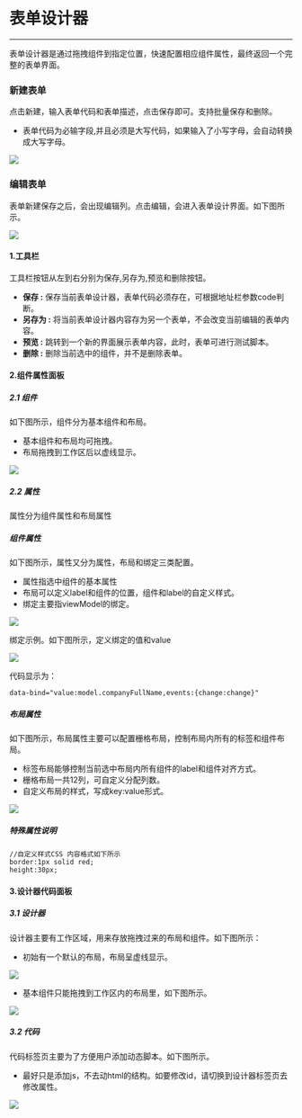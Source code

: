 # 表单设计器

------
表单设计器是通过拖拽组件到指定位置，快速配置相应组件属性，最终返回一个完整的表单界面。


### **新建表单**

点击新建，输入表单代码和表单描述，点击保存即可。支持批量保存和删除。

 * 表单代码为必输字段,并且必须是大写代码，如果输入了小写字母，会自动转换成大写字母。

![](/assets/ui_builder.png)


### **编辑表单**

表单新建保存之后，会出现编辑列。点击编辑，会进入表单设计界面。如下图所示。

![](/assets/ui_builder_edit.png)

#### 1.工具栏

工具栏按钮从左到右分别为保存,另存为,预览和删除按钮。

* **保存 :** 保存当前表单设计器，表单代码必须存在，可根据地址栏参数code判断。
* **另存为 :** 将当前表单设计器内容存为另一个表单，不会改变当前编辑的表单内容。
* **预览 :** 跳转到一个新的界面展示表单内容，此时，表单可进行测试脚本。
* **删除 :** 删除当前选中的组件，并不是删除表单。


#### 2.组件属性面板

##### 2.1 组件

如下图所示，组件分为基本组件和布局。

* 基本组件和布局均可拖拽。
* 布局拖拽到工作区后以虚线显示。

![](/assets/ui_builder_edit_component.png)


##### 2.2 属性

属性分为组件属性和布局属性

##### 组件属性

如下图所示，属性又分为属性，布局和绑定三类配置。

*  属性指选中组件的基本属性
*  布局可以定义label和组件的位置，组件和label的自定义样式。
*  绑定主要指viewModel的绑定。

![](/assets/ui_builder_edit_component_pro.png)

绑定示例。如下图所示，定义绑定的值和value

![](/assets/vm-bind.png)


代码显示为：


```
data-bind="value:model.companyFullName,events:{change:change}"

```

##### 布局属性

如下图所示，布局属性主要可以配置栅格布局，控制布局内所有的标签和组件布局。

* 标签布局能够控制当前选中布局内所有组件的label和组件对齐方式。
* 栅格布局一共12列，可自定义分配列数。
* 自定义布局的样式，写成key:value形式。

![](/assets/ui_builder_edit_layoutset.png)

##### 特殊属性说明

```
//自定义样式CSS 内容格式如下所示
border:1px solid red;
height:30px;
```

#### 3.设计器代码面板

##### 3.1 设计器

设计器主要有工作区域，用来存放拖拽过来的布局和组件。如下图所示：

* 初始有一个默认的布局，布局呈虚线显示。

![](/assets/ui_builder_edit_design.png)

* 基本组件只能拖拽到工作区内的布局里，如下图所示。

![](/assets/ui_builder_edit_layout.png)


##### 3.2 代码

代码标签页主要为了方便用户添加动态脚本。如下图所示。

* 最好只是添加js，不去动html的结构。如要修改id，请切换到设计器标签页去修改属性。

![](/assets/ui_builder_edit_code.png)














 




